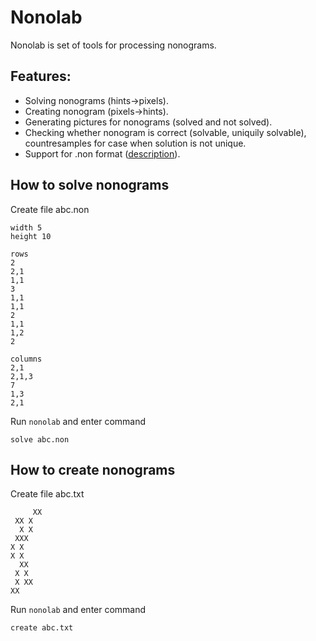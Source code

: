 # Nonolab 

Nonolab is set of tools for processing nonograms.

## Features:

* Solving nonograms (hints->pixels).
* Creating nonogram (pixels->hints).
* Generating pictures for nonograms (solved and not solved).
* Checking whether nonogram is correct (solvable, uniquily solvable), countresamples for case when solution is not unique.
* Support for .non format ([description](https://github.com/mikix/nonogram-db/blob/master/FORMAT.md)).

## How to solve nonograms

Create file abc.non

	width 5
	height 10

	rows
	2
	2,1
	1,1
	3
	1,1
	1,1
	2
	1,1
	1,2
	2

	columns
	2,1
	2,1,3
	7
	1,3
	2,1
	
Run `nonolab` and enter command

	solve abc.non
	
## How to create nonograms

Create file abc.txt

		 XX  
	 XX X
	  X X
	 XXX 
	X X  
	X X  
	  XX 
	 X X 
	 X XX
	XX 
	
Run `nonolab` and enter command

	create abc.txt

